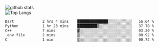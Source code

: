 ![github stats](https://github-readme-stats.vercel.app/api?username=AndreFerreira5&show_icons=true&theme=dark&count_private=true)
<br>
![Top Langs](https://github-readme-stats.vercel.app/api/top-langs/?username=AndreFerreira5&layout=compact&theme=dark)
<br>
<!--START_SECTION:waka-->

```txt
Dart             2 hrs 4 mins    ██████████████░░░░░░░░░░░   56.64 %
Python           1 hr 23 mins    █████████▒░░░░░░░░░░░░░░░   37.70 %
C++              7 mins          ▓░░░░░░░░░░░░░░░░░░░░░░░░   03.20 %
.env file        2 mins          ▒░░░░░░░░░░░░░░░░░░░░░░░░   00.92 %
C                1 min           ▒░░░░░░░░░░░░░░░░░░░░░░░░   00.72 %
```

<!--END_SECTION:waka-->
